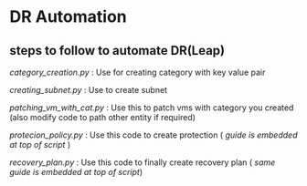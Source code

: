 # DR Automation 

## steps to follow to automate DR(Leap)

*category_creation.py* : Use for creating category with key value pair

*creating_subnet.py* : Use to create subnet 

*patching_vm_with_cat.py* : Use this to patch vms with category you created (also modify code to path other entity if required)

*protecion_policy.py* : Use this code to create protection ( *guide is embedded at top of script* )

*recovery_plan.py* : Use this code to finally create recovery plan ( *same guide is embedded at top of script*)
